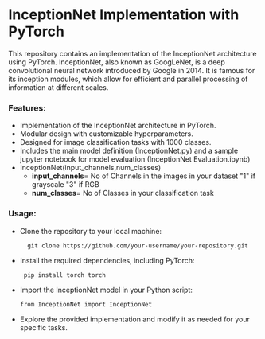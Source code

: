 # InceptionNet Implementation with PyTorch

This repository contains an implementation of the InceptionNet architecture using PyTorch. InceptionNet, also known as GoogLeNet, is a deep convolutional neural network introduced by Google in 2014. It is famous for its inception modules, which allow for efficient and parallel processing of information at different scales.

### Features:
- Implementation of the InceptionNet architecture in PyTorch.
- Modular design with customizable hyperparameters.
- Designed for image classification tasks with 1000 classes.
- Includes the main model definition (InceptionNet.py) and a sample jupyter notebook for model evaluation (InceptionNet Evaluation.ipynb)
- InceptionNet(input_channels,num_classes)
  - **input_channels**= No of Channels in the images in your dataset "1" if grayscale "3" if RGB
  - **num_classes**= No of Classes in your classification task  

### Usage:
- Clone the repository to your local machine:
  
        git clone https://github.com/your-username/your-repository.git
- Install the required dependencies, including PyTorch:

       pip install torch torch
- Import the InceptionNet model in your Python script:

      from InceptionNet import InceptionNet
- Explore the provided implementation and modify it as needed for your specific tasks.



